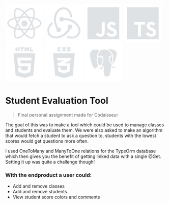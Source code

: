 ![react icon](https://github.com/boudewijndanser/Student-Evaluation-Tool/blob/from-scratch/client/public/dev-icons/react.svg) ![redux icon](https://github.com/boudewijndanser/Student-Evaluation-Tool/blob/from-scratch/client/public/dev-icons/redux.svg) 
![js icon](https://github.com/boudewijndanser/Student-Evaluation-Tool/blob/from-scratch/client/public/dev-icons/js.svg)
![ts icon](https://github.com/boudewijndanser/Student-Evaluation-Tool/blob/from-scratch/client/public/dev-icons/ts.svg) 
![html icon](https://github.com/boudewijndanser/Student-Evaluation-Tool/blob/from-scratch/client/public/dev-icons/html.svg) 
![css icon](https://github.com/boudewijndanser/Student-Evaluation-Tool/blob/from-scratch/client/public/dev-icons/css.svg)
![postgres icon](https://github.com/boudewijndanser/Student-Evaluation-Tool/blob/from-scratch/client/public/dev-icons/postgress.svg)
# Student Evaluation Tool
> Final personal assignment made for Codaisseur

The goal of this was to make a tool which could be used to manage classes and students and evaluate them.
We were also asked to make an algorithm that would fetch a student to ask a question to, students with the lowest scores would get questions more often.

I used OneToMany and ManyToOne relations for the TypeOrm database which then gives you the benefit of getting linked data with a single @Get. Setting it up was quite a challenge though!

### With the endproduct a user could:

* Add and remove classes
* Add and remove students
* View student score colors and comments



